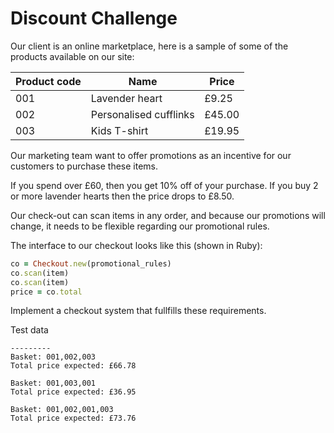 # Discount Challenge

Our client is an online marketplace, here is a sample of some of the products available on our site:


| Product code | Name                   | Price  |
|--------------|------------------------|--------|
| 001          | Lavender heart         | £9.25  |
| 002          | Personalised cufflinks | £45.00 |
| 003          | Kids T-shirt           | £19.95 |


Our marketing team want to offer promotions as an incentive for our customers to purchase these items.

If you spend over £60, then you get 10% off of your purchase.
If you buy 2 or more lavender hearts then the price drops to £8.50.

Our check-out can scan items in any order, and because our promotions will change, it needs to be flexible regarding our promotional rules.

The interface to our checkout looks like this (shown in Ruby):

```ruby
co = Checkout.new(promotional_rules)
co.scan(item)
co.scan(item)
price = co.total
```

Implement a checkout system that fullfills these requirements.


Test data
```
---------
Basket: 001,002,003
Total price expected: £66.78

Basket: 001,003,001
Total price expected: £36.95

Basket: 001,002,001,003
Total price expected: £73.76
```
